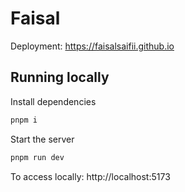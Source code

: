 # Faisal

Deployment: https://faisalsaifii.github.io

## Running locally

Install dependencies

```bash
pnpm i
```

Start the server

```bash
pnpm run dev
```

To access locally: http://localhost:5173
